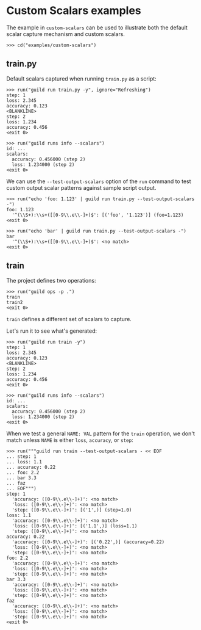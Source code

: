 # Custom Scalars examples

The example in `custom-scalars` can be used to illustrate both the
default scalar capture mechanism and custom scalars.

    >>> cd("examples/custom-scalars")

## train.py

Default scalars captured when running `train.py` as a script:

    >>> run("guild run train.py -y", ignore="Refreshing")
    step: 1
    loss: 2.345
    accuracy: 0.123
    <BLANKLINE>
    step: 2
    loss: 1.234
    accuracy: 0.456
    <exit 0>

    >>> run("guild runs info --scalars")
    id: ...
    scalars:
      accuracy: 0.456000 (step 2)
      loss: 1.234000 (step 2)
    <exit 0>

We can use the `--test-output-scalars` option of the `run` command to
test custom output scalar patterns against sample script output.

    >>> run("echo 'foo: 1.123' | guild run train.py --test-output-scalars -")
    foo: 1.123
      '^(\\S+):\\s+([[0-9\\.e\\-]+)$': [('foo', '1.123')] (foo=1.123)
    <exit 0>

    >>> run("echo 'bar' | guild run train.py --test-output-scalars -")
    bar
      '^(\\S+):\\s+([[0-9\\.e\\-]+)$': <no match>
    <exit 0>

## train

The project defines two operations:

    >>> run("guild ops -p .")
    train
    train2
    <exit 0>

`train` defines a different set of scalars to capture.

Let's run it to see what's generated:

    >>> run("guild run train -y")
    step: 1
    loss: 2.345
    accuracy: 0.123
    <BLANKLINE>
    step: 2
    loss: 1.234
    accuracy: 0.456
    <exit 0>

    >>> run("guild runs info --scalars")
    id: ...
    scalars:
      accuracy: 0.456000 (step 2)
      loss: 1.234000 (step 2)
    <exit 0>

When we test a general `NAME: VAL` pattern for the `train` operation,
we don't match unless `NAME` is either `loss`, `accuracy`, or `step`:

    >>> run("""guild run train --test-output-scalars - << EOF
    ... step: 1
    ... loss: 1.1
    ... accuracy: 0.22
    ... foo: 2.2
    ... bar 3.3
    ... faz
    ... EOF""")
    step: 1
      'accuracy: ([0-9\\.e\\-]+)': <no match>
      'loss: ([0-9\\.e\\-]+)': <no match>
      'step: ([0-9\\.e\\-]+)': [('1',)] (step=1.0)
    loss: 1.1
      'accuracy: ([0-9\\.e\\-]+)': <no match>
      'loss: ([0-9\\.e\\-]+)': [('1.1',)] (loss=1.1)
      'step: ([0-9\\.e\\-]+)': <no match>
    accuracy: 0.22
      'accuracy: ([0-9\\.e\\-]+)': [('0.22',)] (accuracy=0.22)
      'loss: ([0-9\\.e\\-]+)': <no match>
      'step: ([0-9\\.e\\-]+)': <no match>
    foo: 2.2
      'accuracy: ([0-9\\.e\\-]+)': <no match>
      'loss: ([0-9\\.e\\-]+)': <no match>
      'step: ([0-9\\.e\\-]+)': <no match>
    bar 3.3
      'accuracy: ([0-9\\.e\\-]+)': <no match>
      'loss: ([0-9\\.e\\-]+)': <no match>
      'step: ([0-9\\.e\\-]+)': <no match>
    faz
      'accuracy: ([0-9\\.e\\-]+)': <no match>
      'loss: ([0-9\\.e\\-]+)': <no match>
      'step: ([0-9\\.e\\-]+)': <no match>
    <exit 0>
